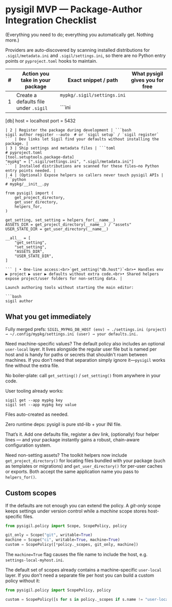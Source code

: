 # pysigil MVP — Package-Author Integration Checklist

(Everything you need to do; everything you automatically get. Nothing more.)

Providers are auto-discovered by scanning installed distributions for
`.sigil/metadata.ini` and `.sigil/settings.ini`, so there are no Python entry
points or `pyproject.toml` hooks to maintain.

| # | Action you take in your package | Exact snippet / path | What pysigil gives you for free |
|---|--------------------------------|----------------------|--------------------------------|
| 1 | Create a defaults file under `.sigil` | `mypkg/.sigil/settings.ini`<br><br>```ini
[db]
host = localhost
port = 5432
``` | Becomes the base layer of the preference chain. |
| 2 | Register the package during development | ```bash
sigil author register --auto  # or `sigil setup` / `sigil register`
``` | Dev links let Sigil find your defaults without installing the package. |
| 3 | Ship settings and metadata files | ```toml
# pyproject.toml
[tool.setuptools.package-data]
"mypkg" = [".sigil/settings.ini", ".sigil/metadata.ini"]
``` | Installed distributions are scanned for these files—no Python entry points needed. |
| 4 | (Optional) Expose helpers so callers never touch pysigil APIs | ```python
# mypkg/__init__.py

from pysigil import (
    get_project_directory,
    get_user_directory,
    helpers_for,
)

get_setting, set_setting = helpers_for(__name__)
ASSETS_DIR = get_project_directory(__name__) / "assets"
USER_STATE_DIR = get_user_directory(__name__)

__all__ = [
    "get_setting",
    "set_setting",
    "ASSETS_DIR",
    "USER_STATE_DIR",
]

``` | • One-line access:<br>`get_setting("db.host")`<br>• Handles env ▶ project ▶ user ▶ defaults without extra code.<br>• Shared helpers expose project/user folders for non-setting data. |

Launch authoring tools without starting the main editor:

```bash
sigil author
```

## What you get immediately

Fully merged prefs:
`SIGIL_MYPKG_DB_HOST (env) → ./settings.ini (project) → ~/.config/mypkg/settings.ini (user) → your defaults.ini.`

Need machine-specific values?  The default policy also includes an optional
`user-local` layer.  It lives alongside the regular user file but is named per
host and is handy for paths or secrets that shouldn't roam between machines.
If you don't need that separation simply ignore it—`pysigil` works fine without
the extra file.

No boiler-plate: call `get_setting()` / `set_setting()` from anywhere in your code.

User tooling already works:

```
sigil get --app mypkg key
sigil set --app mypkg key value
```

Files auto-created as needed.

Zero runtime deps: pysigil is pure std-lib + your INI file.

That’s it. Add one defaults file, register a dev link, (optionally) four helper
lines — and your package instantly gains a robust, chain-aware configuration
system.

Need non-setting assets?  The toolkit helpers now include
``get_project_directory()`` for locating files bundled with your package (such
as templates or migrations) and ``get_user_directory()`` for per-user caches or
exports.  Both accept the same application name you pass to ``helpers_for()``.

## Custom scopes

If the defaults are not enough you can extend the policy.  A *git-only* scope
keeps settings under version control while a *machine* scope stores
host-specific files.

```python
from pysigil.policy import Scope, ScopePolicy, policy

git_only = Scope("git", writable=True)
machine = Scope("ci", writable=True, machine=True)
custom = ScopePolicy([*policy._scopes, git_only, machine])
```

The `machine=True` flag causes the file name to include the host, e.g.
`settings-local-myhost.ini`.

The default set of scopes already contains a machine-specific `user-local`
layer.  If you don't need a separate file per host you can build a custom
policy without it:

```python
from pysigil.policy import ScopePolicy, policy

custom = ScopePolicy([s for s in policy._scopes if s.name != "user-local"])
```

